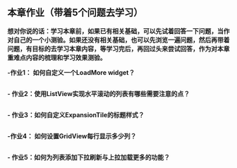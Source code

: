 ## 本章作业（带着5个问题去学习）

**想对你说的话：学习本章前，如果已有相关基础，可以先试着回答一下问题，当作对自己的一个小测验。如果还没有相关基础，也可以先浏览一遍问题，然后再带着问题，有目标的去学习本章内容，等学习完后，再回过头来尝试回答，作为对本章重难点内容的梳理和学习效果测验。**

**-作业1： 如何自定义一个LoadMore widget？**

```

```

**- 作业2：使用ListView实现水平滚动的列表有哪些需要注意的点？**

```

```

**- 作业3：如何自定义ExpansionTile的标题样式？**

```

```

**-作业4： 如何设置GridView每行显示多少列？**

```

```

**- 作业5：如何为列表添加下拉刷新与上拉加载更多的功能？**

```
```

